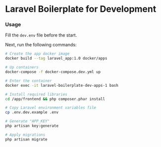 # Laravel Boilerplate for Development

### Usage

Fill the `dev.env` file before the start.

Next, run the following commands:

```bash
# Create the app docker image
docker build --tag laravel_app:1.0 docker/apps

# Up containers
docker-compose -f docker-compose.dev.yml up

# Enter the container
docker exec -it laravel-boilerplate-dev-apps-1 bash

# Install required libraries
cd /app/frontend && php composer.phar install

# Copy Laravel environment variables file
cp .env.dev.example .env

# Generate "APP_KEY"
php artisan key:generate

# Apply migrations
php artisan migrate
```
